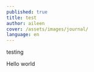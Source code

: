 ```yaml
---
published: true
title: test
author: aileen
cover: /assets/images/journal/
language: en
---
```



testing

Hello world